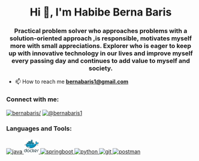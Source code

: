 <h1 align="center">Hi 👋, I'm Habibe Berna Baris</h1>
<h3 align="center">Practical problem solver who approaches problems with a solution-oriented approach ,is responsible, motivates myself more with small appreciations. Explorer who is eager to keep up with innovative technology in our lives and improve myself every passing day and continues to add value to myself and society.
</h3>

- 📫 How to reach me **bernabaris1@gmail.com**

<h3 align="left">Connect with me:</h3>
<p align="left">
<a href="https://linkedin.com/in/habibebernabaris/" target="blank"><img align="center" src="https://cdn.jsdelivr.net/npm/simple-icons@3.0.1/icons/linkedin.svg" alt="bernabaris/" height="30" width="40" /></a>
<a href="https://medium.com/@bernabaris1" target="blank"><img align="center" src="https://cdn.jsdelivr.net/npm/simple-icons@3.0.1/icons/medium.svg" alt="@bernabaris1" height="30" width="40" /></a>
</p>

<h3 align="left">Languages and Tools:</h3>
<p align="left"> 
  <a href="https://java.com/" target="_blank"> <img src="https://www.vectorlogo.zone/logos/java/java-icon.svg" alt ="java" width="40" height="40" /> </a>
  <a href="https://www.docker.com/" target="_blank"> <img src="https://raw.githubusercontent.com/devicons/devicon/master/icons/docker/docker-original-wordmark.svg" alt="docker" width="40" height="40"/> </a>
  <a href="https://spring.com/" target="_blank"> <img src="https://user-images.githubusercontent.com/25181517/183891303-41f257f8-6b3d-487c-aa56-c497b880d0fb.png" alt ="springboot" width="40" height="40" /> </a>
  <a href="https://python.com/" target="_blank"> <img src="https://www.vectorlogo.zone/logos/python/python-ar21.svg" alt="python" width="40" height="40"/> </a>
  <a href="https://git-scm.com/" target="_blank"> <img src="https://www.vectorlogo.zone/logos/git-scm/git-scm-icon.svg" alt="git" width="40" height="40"/> </a>
  <a href="https://postman.com" target="_blank"> <img src="https://www.vectorlogo.zone/logos/getpostman/getpostman-icon.svg" alt="postman" width="40" height="40"/>  </p>

